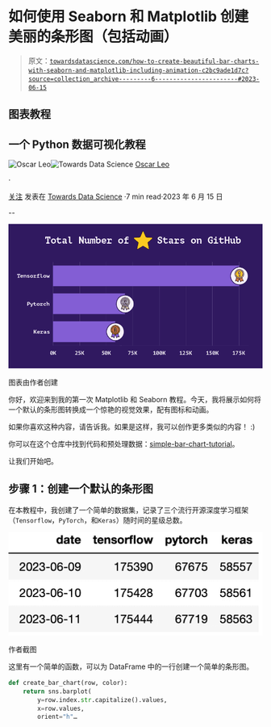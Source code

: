 # 如何使用 Seaborn 和 Matplotlib 创建美丽的条形图（包括动画）

> 原文：[`towardsdatascience.com/how-to-create-beautiful-bar-charts-with-seaborn-and-matplotlib-including-animation-c2bc9ade1d7c?source=collection_archive---------6-----------------------#2023-06-15`](https://towardsdatascience.com/how-to-create-beautiful-bar-charts-with-seaborn-and-matplotlib-including-animation-c2bc9ade1d7c?source=collection_archive---------6-----------------------#2023-06-15)

## 图表教程

## 一个 Python 数据可视化教程

[](https://medium.com/@oscarleo?source=post_page-----c2bc9ade1d7c--------------------------------)![Oscar Leo](https://medium.com/@oscarleo?source=post_page-----c2bc9ade1d7c--------------------------------)[](https://towardsdatascience.com/?source=post_page-----c2bc9ade1d7c--------------------------------)![Towards Data Science](https://towardsdatascience.com/?source=post_page-----c2bc9ade1d7c--------------------------------) [Oscar Leo](https://medium.com/@oscarleo?source=post_page-----c2bc9ade1d7c--------------------------------)

·

[关注](https://medium.com/m/signin?actionUrl=https%3A%2F%2Fmedium.com%2F_%2Fsubscribe%2Fuser%2Fd7e5c1ca65b7&operation=register&redirect=https%3A%2F%2Ftowardsdatascience.com%2Fhow-to-create-beautiful-bar-charts-with-seaborn-and-matplotlib-including-animation-c2bc9ade1d7c&user=Oscar+Leo&userId=d7e5c1ca65b7&source=post_page-d7e5c1ca65b7----c2bc9ade1d7c---------------------post_header-----------) 发表在 [Towards Data Science](https://towardsdatascience.com/?source=post_page-----c2bc9ade1d7c--------------------------------) ·7 min read·2023 年 6 月 15 日[](https://medium.com/m/signin?actionUrl=https%3A%2F%2Fmedium.com%2F_%2Fvote%2Ftowards-data-science%2Fc2bc9ade1d7c&operation=register&redirect=https%3A%2F%2Ftowardsdatascience.com%2Fhow-to-create-beautiful-bar-charts-with-seaborn-and-matplotlib-including-animation-c2bc9ade1d7c&user=Oscar+Leo&userId=d7e5c1ca65b7&source=-----c2bc9ade1d7c---------------------clap_footer-----------)

--

[](https://medium.com/m/signin?actionUrl=https%3A%2F%2Fmedium.com%2F_%2Fbookmark%2Fp%2Fc2bc9ade1d7c&operation=register&redirect=https%3A%2F%2Ftowardsdatascience.com%2Fhow-to-create-beautiful-bar-charts-with-seaborn-and-matplotlib-including-animation-c2bc9ade1d7c&source=-----c2bc9ade1d7c---------------------bookmark_footer-----------)![](img/0a763b4611b2c631030faccd3c320cbe.png)

图表由作者创建

你好，欢迎来到我的第一次 Matplotlib 和 Seaborn 教程。今天，我将展示如何将一个默认的条形图转换成一个惊艳的视觉效果，配有图标和动画。

如果你喜欢这种内容，请告诉我。如果是这样，我可以创作更多类似的内容！ :)

你可以在这个仓库中找到代码和预处理数据：[simple-bar-chart-tutorial](https://github.com/oscarleoo/simple-bar-chart-tutorial)。

让我们开始吧。

## 步骤 1：创建一个默认的条形图

在本教程中，我创建了一个简单的数据集，记录了三个流行开源深度学习框架（`Tensorflow`，`PyTorch`，和`Keras`）随时间的星级总数。

![](img/fbc9983d68b8d3d52d22ac17ccfe9c15.png)

作者截图

这里有一个简单的函数，可以为 DataFrame 中的一行创建一个简单的条形图。

```py
def create_bar_chart(row, color):    
    return sns.barplot(
        y=row.index.str.capitalize().values,
        x=row.values,
        orient="h"…
```
